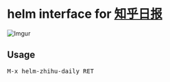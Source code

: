 # helm interface for [知乎日报](http://daily.zhihu.com)

![Imgur](http://i.imgur.com/wklZsT2.png)

## Usage

<kbd>M-x helm-zhihu-daily RET</kbd>
